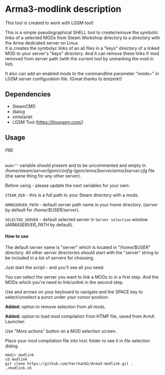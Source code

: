 # Arma3-modlink description
This tool is created to work with LGSM tool!

This is a simple pseudographical SHELL tool to create/remove the symbolic links of a selected MODs from Steam Workshop directory to a directory with the Arma dedicated server on Linux.\
It is creates the symbolyc links of an all files in a "keys" directory of a linked MOD to your server's "keys" directory. And it can remove these links if mod removed from server path (with the current tool by unmarking the mod in list).

It also can add an enabled mods to the commandline parameter "mods=" in LGSM server configuration file. (Great thanks to brezerk!)

## Dependencies

* SteamCMD
* dialog
* xmlstarlet
* LGSM Tool (https://linuxgsm.com/)

## Usage
###### PRE

``mod=""`` variable should present and to be uncommented and empty in */home/steam/server/lgsm/config-lgsm/arma3server/arma3server.cfg* file (the same thing for any other server).

Before using - please update the next variables for your own:

``STEAM_DIR`` - this is a full path to your Steam directory with a mods.

``ARMASERVER_PATH`` - default server path name in your home directory. (*server* by default for */home/$USER/server*).

``SELECTED_SERVER`` - default selected server in ``Server selection`` window (*ARMASERVER_PATH* by default).

#### How to use
The default server name is "server" which is located in "/home/$USER" directory. All other server directories should start with the "server" string to be included in a list of servers for choosing.

Just start the script - and you'll see all you need.

You can select the server you want to link a MODs to in a first step. And the MODs which you're need to link/unlink in the second step.

Use and arrows on your keyboard to navigate and the SPACE key to select/unselect a punct under your cursor position.

**Added:** option to remove selection from all mods.

**Added:** option to load mod compilation from HTMP file, saved from ArmA Launcher.

Use "More actions" button on a MOD selection screen.

Place your mod compilation file into ``html`` folder to see it in file selection dialog.

```
mkdir modlink
cd modlink
git clone https://github.com/Varrkan82/Arma3-modlink.git .
./modlink.sh
```
